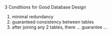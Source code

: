 
3 Conditions for Good Database Design

1. minimal redundancy
2. guaranteed consistency between tables
3. after joining any 2 tables, there ... guarantee ...
